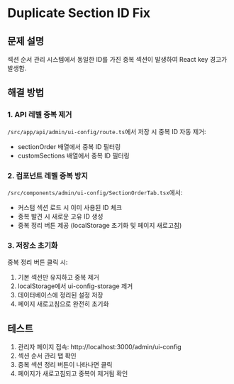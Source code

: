 # Duplicate Section ID Fix

## 문제 설명
섹션 순서 관리 시스템에서 동일한 ID를 가진 중복 섹션이 발생하여 React key 경고가 발생함.

## 해결 방법

### 1. API 레벨 중복 제거
`/src/app/api/admin/ui-config/route.ts`에서 저장 시 중복 ID 자동 제거:
- sectionOrder 배열에서 중복 ID 필터링
- customSections 배열에서 중복 ID 필터링

### 2. 컴포넌트 레벨 중복 방지
`/src/components/admin/ui-config/SectionOrderTab.tsx`에서:
- 커스텀 섹션 로드 시 이미 사용된 ID 체크
- 중복 발견 시 새로운 고유 ID 생성
- 중복 정리 버튼 제공 (localStorage 초기화 및 페이지 새로고침)

### 3. 저장소 초기화
중복 정리 버튼 클릭 시:
1. 기본 섹션만 유지하고 중복 제거
2. localStorage에서 ui-config-storage 제거
3. 데이터베이스에 정리된 설정 저장
4. 페이지 새로고침으로 완전히 초기화

## 테스트
1. 관리자 페이지 접속: http://localhost:3000/admin/ui-config
2. 섹션 순서 관리 탭 확인
3. 중복 섹션 정리 버튼이 나타나면 클릭
4. 페이지가 새로고침되고 중복이 제거됨 확인